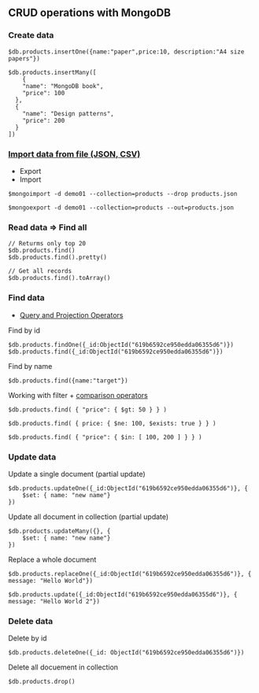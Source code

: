 ## CRUD operations with MongoDB


### Create data
```
$db.products.insertOne({name:"paper",price:10, description:"A4 size papers"})

$db.products.insertMany([
    {
    "name": "MongoDB book",
    "price": 100
  },
  {
    "name": "Design patterns",
    "price": 200
  }
])
```

### [Import data from file (JSON, CSV)](https://docs.mongodb.com/compass/current/import-export/)
* Export
* Import

```
$mongoimport -d demo01 --collection=products --drop products.json

$mongoexport -d demo01 --collection=products --out=products.json
```

### Read data => Find all
```
// Returms only top 20
$db.products.find()
$db.products.find().pretty()

// Get all records
$db.products.find().toArray()
```

### Find data
* [Query and Projection Operators](https://docs.mongodb.com/manual/reference/operator/query/)

Find by id
```
$db.products.findOne({_id:ObjectId("619b6592ce950edda06355d6")})
$db.products.find({_id:ObjectId("619b6592ce950edda06355d6")})
```

Find by name
```
$db.products.find({name:"target"})
```

Working with filter + [comparison operators](https://docs.mongodb.com/manual/reference/operator/query-comparison/#std-label-query-selectors-comparison)
```
$db.products.find( { "price": { $gt: 50 } } )

$db.products.find( { price: { $ne: 100, $exists: true } } )

$db.products.find( { "price": { $in: [ 100, 200 ] } } )
```

### Update data

Update a single document (partial update)
```
$db.products.updateOne({_id:ObjectId("619b6592ce950edda06355d6")}, {
    $set: { name: "new name"}
})
```

Update all document in collection (partial update)
```
$db.products.updateMany({}, {
    $set: { name: "new name"}
})
```

Replace a whole document
```
$db.products.replaceOne({_id:ObjectId("619b6592ce950edda06355d6")}, { message: "Hello World"})

$db.products.update({_id:ObjectId("619b6592ce950edda06355d6")}, { message: "Hello World 2"})
```

### Delete data
Delete by id
```
$db.products.deleteOne({_id: ObjectId("619b6592ce950edda06355d6")})
```

Delete all docuement in collection
```
$db.products.drop()
```

